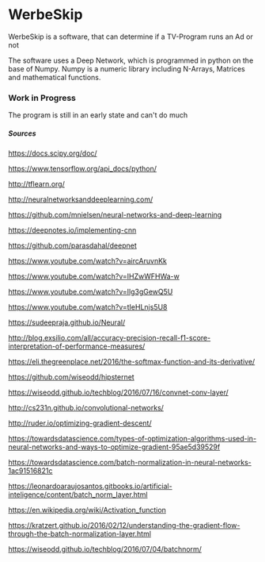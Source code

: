 # WerbeSkip
WerbeSkip is a software, that can determine if a TV-Program runs an Ad or not

The software uses a Deep Network, which is programmed in python on the base of Numpy.
Numpy is a numeric library including N-Arrays, Matrices and mathematical functions.

### Work in Progress
The program is still in an early state and can't do much

##### Sources
https://docs.scipy.org/doc/

https://www.tensorflow.org/api_docs/python/

http://tflearn.org/

http://neuralnetworksanddeeplearning.com/

https://github.com/mnielsen/neural-networks-and-deep-learning

https://deepnotes.io/implementing-cnn

https://github.com/parasdahal/deepnet

https://www.youtube.com/watch?v=aircAruvnKk

https://www.youtube.com/watch?v=IHZwWFHWa-w

https://www.youtube.com/watch?v=Ilg3gGewQ5U

https://www.youtube.com/watch?v=tIeHLnjs5U8

https://sudeepraja.github.io/Neural/

http://blog.exsilio.com/all/accuracy-precision-recall-f1-score-interpretation-of-performance-measures/

https://eli.thegreenplace.net/2016/the-softmax-function-and-its-derivative/

https://github.com/wiseodd/hipsternet

https://wiseodd.github.io/techblog/2016/07/16/convnet-conv-layer/

http://cs231n.github.io/convolutional-networks/

http://ruder.io/optimizing-gradient-descent/

https://towardsdatascience.com/types-of-optimization-algorithms-used-in-neural-networks-and-ways-to-optimize-gradient-95ae5d39529f

https://towardsdatascience.com/batch-normalization-in-neural-networks-1ac91516821c

https://leonardoaraujosantos.gitbooks.io/artificial-inteligence/content/batch_norm_layer.html

https://en.wikipedia.org/wiki/Activation_function

https://kratzert.github.io/2016/02/12/understanding-the-gradient-flow-through-the-batch-normalization-layer.html

https://wiseodd.github.io/techblog/2016/07/04/batchnorm/

